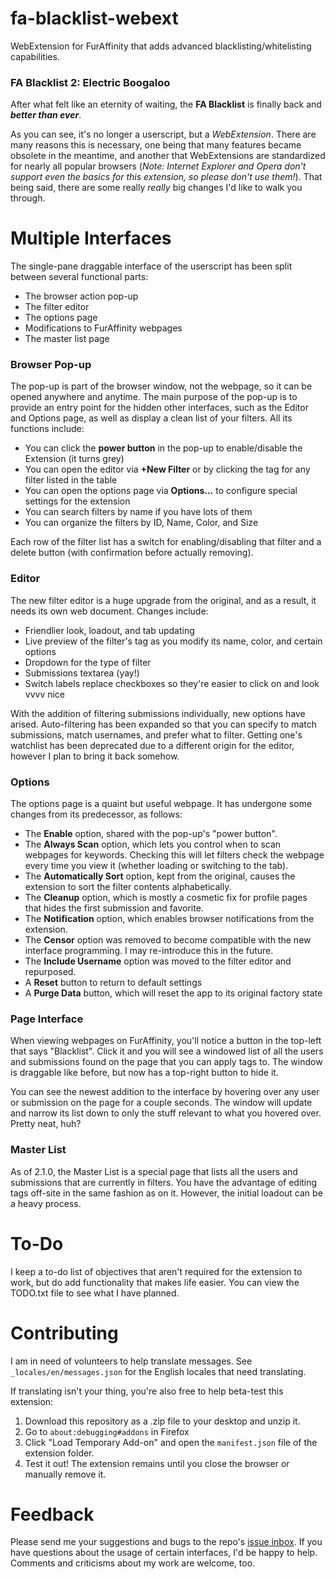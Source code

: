 # fa-blacklist-webext
WebExtension for FurAffinity that adds advanced blacklisting/whitelisting capabilities.

### FA Blacklist 2: Electric Boogaloo
After what felt like an eternity of waiting, the **FA Blacklist** is finally back and ***better than ever***.

As you can see, it's no longer a userscript, but a *WebExtension*. There are many reasons this is necessary, one being that many features became obsolete in the meantime, and another that WebExtensions are standardized for nearly all popular browsers (*Note: Internet Explorer and Opera don't support even the basics for this extension, so please don't use them!*). That being said, there are some really *really* big changes I'd like to walk you through.

# Multiple Interfaces
The single-pane draggable interface of the userscript has been split between several functional parts:
* The browser action pop-up
* The filter editor
* The options page
* Modifications to FurAffinity webpages
* The master list page

### Browser Pop-up
The pop-up is part of the browser window, not the webpage, so it can be opened anywhere and anytime. The main purpose of the pop-up is to provide an entry point for the hidden other interfaces, such as the Editor and Options page, as well as display a clean list of your filters. All its functions include:
* You can click the **power button** in the pop-up to enable/disable the Extension (it turns grey)
* You can open the editor via **+New Filter** or by clicking the tag for any filter listed in the table
* You can open the options page via **Options...** to configure special settings for the extension
* You can search filters by name if you have lots of them
* You can organize the filters by ID, Name, Color, and Size

Each row of the filter list has a switch for enabling/disabling that filter and a delete button (with confirmation before actually removing).

### Editor
The new filter editor is a huge upgrade from the original, and as a result, it needs its own web document. Changes include:
* Friendlier look, loadout, and tab updating
* Live preview of the filter's tag as you modify its name, color, and certain options
* Dropdown for the type of filter
* Submissions textarea (yay!)
* Switch labels replace checkboxes so they're easier to click on and look vvvv nice

With the addition of filtering submissions individually, new options have arised. Auto-filtering has been expanded so that you can specify to match submissions, match usernames, and prefer what to filter. Getting one's watchlist has been deprecated due to a different origin for the editor, however I plan to bring it back somehow.

### Options
The options page is a quaint but useful webpage. It has undergone some changes from its predecessor, as follows:
* The **Enable** option, shared with the pop-up's "power button".
* The **Always Scan** option, which lets you control when to scan webpages for keywords. Checking this will let filters check the webpage every time you view it (whether loading or switching to the tab).
* The **Automatically Sort** option, kept from the original, causes the extension to sort the filter contents alphabetically.
* The **Cleanup** option, which is mostly a cosmetic fix for profile pages that hides the first submission and favorite.
* The **Notification** option, which enables browser notifications from the extension.
* The **Censor** option was removed to become compatible with the new interface programming. I may re-introduce this in the future.
* The **Include Username** option was moved to the filter editor and repurposed.
* A **Reset** button to return to default settings
* A **Purge Data** button, which will reset the app to its original factory state

### Page Interface
When viewing webpages on FurAffinity, you'll notice a button in the top-left that says "Blacklist". Click it and you will see a windowed list of all the users and submissions found on the page that you can apply tags to. The window is draggable like before, but now has a top-right button to hide it.

You can see the newest addition to the interface by hovering over any user or submission on the page for a couple seconds. The window will update and narrow its list down to only the stuff relevant to what you hovered over. Pretty neat, huh?

### Master List
As of 2.1.0, the Master List is a special page that lists all the users and submissions that are currently in filters. You have the advantage of editing tags off-site in the same fashion as on it. However, the initial loadout can be a heavy process.

# To-Do
I keep a to-do list of objectives that aren't required for the extension to work, but do add functionality that makes life easier. You can view the TODO.txt file to see what I have planned.

# Contributing
I am in need of volunteers to help translate messages. See `_locales/en/messages.json` for the English locales that need translating.

If translating isn't your thing, you're also free to help beta-test this extension:
1. Download this repository as a .zip file to your desktop and unzip it.
2. Go to `about:debugging#addons` in Firefox
3. Click "Load Temporary Add-on" and open the `manifest.json` file of the extension folder.
4. Test it out! The extension remains until you close the browser or manually remove it.

# Feedback
Please send me your suggestions and bugs to the repo's [issue inbox](https://github.com/DragonOfMath/fa-blacklist-webext/issues/new). If you have questions about the usage of certain interfaces, I'd be happy to help. Comments and criticisms about my work are welcome, too.
